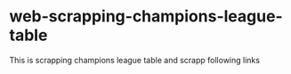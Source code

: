 # web-scrapping-champions-league-table
This is scrapping champions league table  and scrapp following links
